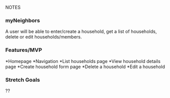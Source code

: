 NOTES

### myNeighbors
A user will be able to enter/create a household, 
get a list of households, 
delete or edit households/members.

### Features/MVP
*Homepage
*Navigation
*List households page
*View household details page
*Create household form page
*Delete a household
*Edit a household

### Stretch Goals
??




